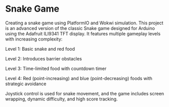 # Snake Game
Creating a snake game using PlatformIO and Wokwi simulation. This project is an advanced version of the classic Snake game designed for Arduino using the Adafruit ILI9341 TFT display. It features multiple gameplay levels with increasing complexity:

Level 1: Basic snake and red food

Level 2: Introduces barrier obstacles

Level 3: Time-limited food with countdown timer

Level 4: Red (point-increasing) and blue (point-decreasing) foods with strategic avoidance

Joystick control is used for snake movement, and the game includes screen wrapping, dynamic difficulty, and high score tracking.
